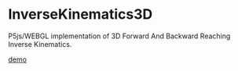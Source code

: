 # InverseKinematics3D
P5js/WEBGL implementation of 3D Forward And Backward Reaching Inverse Kinematics.

[demo](http://siroi.co.in/apps)
